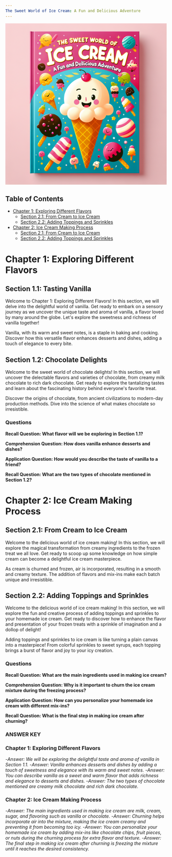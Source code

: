 ```yaml
---
The Sweet World of Ice Cream: A Fun and Delicious Adventure
---
```


![Image description](image.png)

## Table of Contents

* [Chapter 1: Exploring Different Flavors](#Chapter-1:-Exploring-Different-Flavors)
  * [Section 2.1: From Cream to Ice Cream](#Chapter-1:-Exploring-Different-Flavors-Section-2.1:-From-Cream-to-Ice-Cream)
  * [Section 2.2: Adding Toppings and Sprinkles](#Chapter-1:-Exploring-Different-Flavors-Section-2.2:-Adding-Toppings-and-Sprinkles)
* [Chapter 2: Ice Cream Making Process](#Chapter-2:-Ice-Cream-Making-Process)
  * [Section 2.1: From Cream to Ice Cream](#Chapter-2:-Ice-Cream-Making-Process-Section-2.1:-From-Cream-to-Ice-Cream)
  * [Section 2.2: Adding Toppings and Sprinkles](#Chapter-2:-Ice-Cream-Making-Process-Section-2.2:-Adding-Toppings-and-Sprinkles)


# Chapter 1: Exploring Different Flavors

## Section 1.1: Tasting Vanilla

Welcome to Chapter 1: Exploring Different Flavors! In this section, we will delve into the delightful world of vanilla. Get ready to embark on a sensory journey as we uncover the unique taste and aroma of vanilla, a flavor loved by many around the globe. Let's explore the sweetness and richness of vanilla together!

Vanilla, with its warm and sweet notes, is a staple in baking and cooking. Discover how this versatile flavor enhances desserts and dishes, adding a touch of elegance to every bite.

## Section 1.2: Chocolate Delights

Welcome to the sweet world of chocolate delights! In this section, we will uncover the delectable flavors and varieties of chocolate, from creamy milk chocolate to rich dark chocolate. Get ready to explore the tantalizing tastes and learn about the fascinating history behind everyone's favorite treat.

Discover the origins of chocolate, from ancient civilizations to modern-day production methods. Dive into the science of what makes chocolate so irresistible.

### Questions

**Recall Question: What flavor will we be exploring in Section 1.1?**


**Comprehension Question: How does vanilla enhance desserts and dishes?**


**Application Question: How would you describe the taste of vanilla to a friend?**


**Recall Question: What are the two types of chocolate mentioned in Section 1.2?**


# Chapter 2: Ice Cream Making Process

## Section 2.1: From Cream to Ice Cream

Welcome to the delicious world of ice cream making! In this section, we will explore the magical transformation from creamy ingredients to the frozen treat we all love. Get ready to scoop up some knowledge on how simple cream can become a delightful ice cream masterpiece.

As cream is churned and frozen, air is incorporated, resulting in a smooth and creamy texture. The addition of flavors and mix-ins make each batch unique and irresistible.

## Section 2.2: Adding Toppings and Sprinkles

Welcome to the delicious world of ice cream making! In this section, we will explore the fun and creative process of adding toppings and sprinkles to your homemade ice cream. Get ready to discover how to enhance the flavor and presentation of your frozen treats with a sprinkle of imagination and a dollop of delight!

Adding toppings and sprinkles to ice cream is like turning a plain canvas into a masterpiece! From colorful sprinkles to sweet syrups, each topping brings a burst of flavor and joy to your icy creation.

### Questions

**Recall Question: What are the main ingredients used in making ice cream?**


**Comprehension Question: Why is it important to churn the ice cream mixture during the freezing process?**


**Application Question: How can you personalize your homemade ice cream with different mix-ins?**


**Recall Question: What is the final step in making ice cream after churning?**




### ANSWER KEY

### Chapter 1: Exploring Different Flavors

-*Answer: We will be exploring the delightful taste and aroma of vanilla in Section 1.1.*
-*Answer: Vanilla enhances desserts and dishes by adding a touch of sweetness and elegance with its warm and sweet notes.*
-*Answer: You can describe vanilla as a sweet and warm flavor that adds richness and elegance to desserts and dishes.*
-*Answer: The two types of chocolate mentioned are creamy milk chocolate and rich dark chocolate.*
### Chapter 2: Ice Cream Making Process

-*Answer: The main ingredients used in making ice cream are milk, cream, sugar, and flavoring such as vanilla or chocolate.*
-*Answer: Churning helps incorporate air into the mixture, making the ice cream creamy and preventing it from becoming too icy.*
-*Answer: You can personalize your homemade ice cream by adding mix-ins like chocolate chips, fruit pieces, or nuts during the churning process for extra flavor and texture.*
-*Answer: The final step in making ice cream after churning is freezing the mixture until it reaches the desired consistency.*
